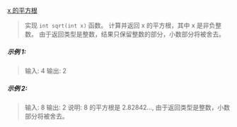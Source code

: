 [x 的平方根](https://leetcode-cn.com/problems/sqrtx/)

> 实现 `int sqrt(int x)` 函数。
> 计算并返回 x 的平方根，其中 x 是非负整数。
> 由于返回类型是整数，结果只保留整数的部分，小数部分将被舍去。

##### 示例 1:

> 输入: 4
> 输出: 2

##### 示例 2:

> 输入: 8
> 输出: 2
> 说明: 8 的平方根是 2.82842..., 
>      由于返回类型是整数，小数部分将被舍去。


